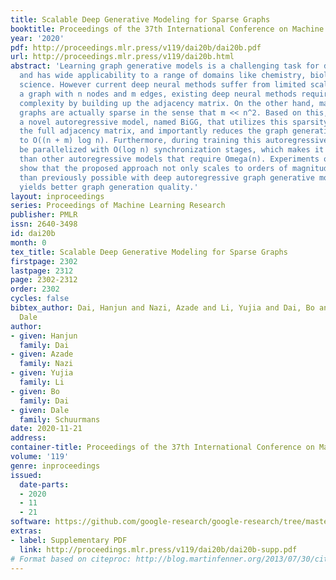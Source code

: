 ```yaml
---
title: Scalable Deep Generative Modeling for Sparse Graphs
booktitle: Proceedings of the 37th International Conference on Machine Learning
year: '2020'
pdf: http://proceedings.mlr.press/v119/dai20b/dai20b.pdf
url: http://proceedings.mlr.press/v119/dai20b.html
abstract: 'Learning graph generative models is a challenging task for deep learning
  and has wide applicability to a range of domains like chemistry, biology and social
  science. However current deep neural methods suffer from limited scalability: for
  a graph with n nodes and m edges, existing deep neural methods require Omega(n^2)
  complexity by building up the adjacency matrix. On the other hand, many real world
  graphs are actually sparse in the sense that m << n^2. Based on this, we develop
  a novel autoregressive model, named BiGG, that utilizes this sparsity to avoid generating
  the full adjacency matrix, and importantly reduces the graph generation time complexity
  to O((n + m) log n). Furthermore, during training this autoregressive model can
  be parallelized with O(log n) synchronization stages, which makes it much more efficient
  than other autoregressive models that require Omega(n). Experiments on several benchmarks
  show that the proposed approach not only scales to orders of magnitude larger graphs
  than previously possible with deep autoregressive graph generative models, but also
  yields better graph generation quality.'
layout: inproceedings
series: Proceedings of Machine Learning Research
publisher: PMLR
issn: 2640-3498
id: dai20b
month: 0
tex_title: Scalable Deep Generative Modeling for Sparse Graphs
firstpage: 2302
lastpage: 2312
page: 2302-2312
order: 2302
cycles: false
bibtex_author: Dai, Hanjun and Nazi, Azade and Li, Yujia and Dai, Bo and Schuurmans,
  Dale
author:
- given: Hanjun
  family: Dai
- given: Azade
  family: Nazi
- given: Yujia
  family: Li
- given: Bo
  family: Dai
- given: Dale
  family: Schuurmans
date: 2020-11-21
address: 
container-title: Proceedings of the 37th International Conference on Machine Learning
volume: '119'
genre: inproceedings
issued:
  date-parts:
  - 2020
  - 11
  - 21
software: https://github.com/google-research/google-research/tree/master/bigg
extras:
- label: Supplementary PDF
  link: http://proceedings.mlr.press/v119/dai20b/dai20b-supp.pdf
# Format based on citeproc: http://blog.martinfenner.org/2013/07/30/citeproc-yaml-for-bibliographies/
---
```

